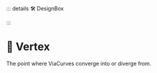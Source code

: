 ::: details 🛠 <dev>DesignBox</dev> 



:::

# 🔺 <via>Vertex</via>

The point where ViaCurves converge into or diverge from.